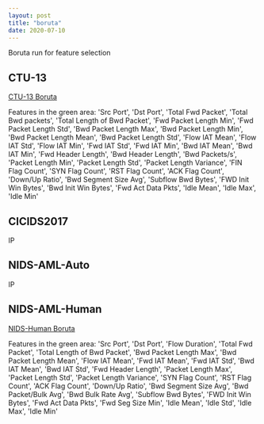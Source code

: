 ```yaml
---
layout: post
title: "boruta"
date: 2020-07-10
---
```


Boruta run for feature selection

## CTU-13
[CTU-13 Boruta](/assets/Boruta-CTU-13.html)

<p> Features in the green area: 'Src Port', 'Dst Port', 'Total Fwd Packet', 'Total Bwd packets', 'Total Length of Bwd Packet', 'Fwd Packet Length Min', 'Fwd Packet Length Std', 'Bwd Packet Length Max', 'Bwd Packet Length Min', 'Bwd Packet Length Mean', 'Bwd Packet Length Std', 'Flow IAT Mean', 'Flow IAT Std', 'Flow IAT Min', 'Fwd IAT Std', 'Fwd IAT Min', 'Bwd IAT Mean', 'Bwd IAT Min', 'Fwd Header Length', 'Bwd Header Length', 'Bwd Packets/s', 'Packet Length Min', 'Packet Length Std', 'Packet Length Variance', 'FIN Flag Count', 'SYN Flag Count', 'RST Flag Count', 'ACK Flag Count', 'Down/Up Ratio', 'Bwd Segment Size Avg', 'Subflow Bwd Bytes', 'FWD Init Win Bytes', 'Bwd Init Win Bytes', 'Fwd Act Data Pkts', 'Idle Mean', 'Idle Max', 'Idle Min' </p>

## CICIDS2017
IP

## NIDS-AML-Auto
IP

## NIDS-AML-Human
[NIDS-Human Boruta](/assets/Boruta-NIDS-Human.html)

<p> Features in the green area: 'Src Port', 'Dst Port', 'Flow Duration', 'Total Fwd Packet', 'Total Length of Bwd Packet', 'Bwd Packet Length Max', 'Bwd Packet Length Mean', 'Flow IAT Mean', 'Fwd IAT Mean', 'Fwd IAT Std', 'Bwd IAT Mean', 'Bwd IAT Std', 'Fwd Header Length', 'Packet Length Max', 'Packet Length Std', 'Packet Length Variance', 'SYN Flag Count', 'RST Flag Count', 'ACK Flag Count', 'Down/Up Ratio', 'Bwd Segment Size Avg', 'Bwd Packet/Bulk Avg', 'Bwd Bulk Rate Avg', 'Subflow Bwd Bytes', 'FWD Init Win Bytes', 'Fwd Act Data Pkts', 'Fwd Seg Size Min', 'Idle Mean', 'Idle Std', 'Idle Max', 'Idle Min' </p>
